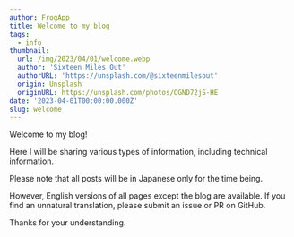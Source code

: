 ```yaml
---
author: FrogApp
title: Welcome to my blog
tags:
  - info
thumbnail:
  url: /img/2023/04/01/welcome.webp
  author: 'Sixteen Miles Out'
  authorURL: 'https://unsplash.com/@sixteenmilesout'
  origin: Unsplash
  originURL: https://unsplash.com/photos/OGND72jS-HE
date: '2023-04-01T00:00:00.000Z'
slug: welcome
---
```


Welcome to my blog!

Here I will be sharing various types of information, including technical information.

Please note that all posts will be in Japanese only for the time being.

However, English versions of all pages except the blog are available. If you find an unnatural translation, please submit an issue or PR on GitHub.

Thanks for your understanding.
